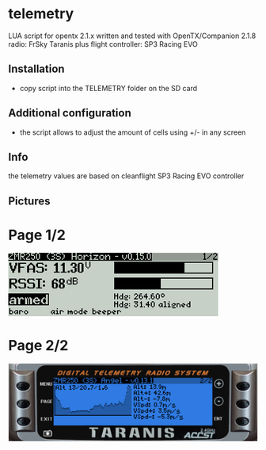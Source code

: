 # telemetry
LUA script for opentx 2.1.x
written and tested with OpenTX/Companion 2.1.8
radio: FrSky Taranis plus
flight controller: SP3 Racing EVO

## Installation
* copy script into the TELEMETRY folder on the SD card

## Additional configuration
* the script allows to adjust the amount of cells using +/- in any screen

## Info
the telemetry values are based on cleanflight SP3 Racing EVO controller

## Pictures
# Page 1/2
![Page 1/2](tlmy1_2.png)

# Page 2/2
![Page 2/2](tlmy2_2.png)
